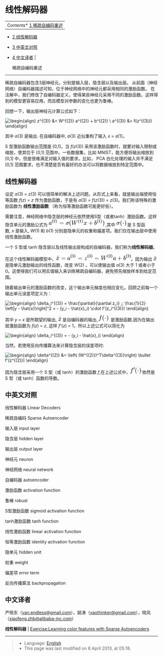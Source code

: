 线性解码器
=====

<!-- Jump to: [navigation](#column-one), [search](#searchInput) -->

|  |
| --- |
| Contents* [1 稀疏自编码重述](#.E7.A8.80.E7.96.8F.E8.87.AA.E7.BC.96.E7.A0.81.E9.87.8D.E8.BF.B0)
* [2 线性解码器](#.E7.BA.BF.E6.80.A7.E8.A7.A3.E7.A0.81.E5.99.A8)
* [3 中英文对照](#.E4.B8.AD.E8.8B.B1.E6.96.87.E5.AF.B9.E7.85.A7)
* [4 中文译者](#.E4.B8.AD.E6.96.87.E8.AF.91.E8.80.85)
 |

  稀疏自编码重述
---------

稀疏自编码器包含3层神经元，分别是输入层，隐含层以及输出层。
从前面（神经网络）自编码器描述可知，位于神经网络中的神经元都采用相同的激励函数。
在注解中，我们修改了自编码器定义，使得某些神经元采用不同的激励函数。这样得到的模型更容易应用，而且模型对参数的变化也更为鲁棒。

回想一下，输出层神经元计算公式如下：

![
\begin{align}
z^{(3)} &= W^{(2)} a^{(2)} + b^{(2)} \\
a^{(3)} &= f(z^{(3)})
\end{align}
](images/math/9/5/7/9570514e4c49fb8fe34abba34b0700b1.png)

其中 *a*(3) 是输出. 在自编码器中, *a*(3) 近似重构了输入 *x* = *a*(1)。

S 型激励函数输出范围是 [0,1]，当 *f*(*z*(3)) 采用该激励函数时，就要对输入限制或缩放，使其位于 [0,1] 范围中。一些数据集，比如 MNIST，能方便将输出缩放到 [0,1] 中，但是很难满足对输入值的要求。比如， PCA 白化处理的输入并不满足 [0,1] 范围要求，也不清楚是否有最好的办法可以将数据缩放到特定范围中。

  线性解码器
-------

设定 *a*(3) = *z*(3) 可以很简单的解决上述问题。从形式上来看，就是输出端使用恒等函数 *f*(*z*) = *z* 作为激励函数，于是有 *a*(3) = *f*(*z*(3)) = *z*(3)。我们称该特殊的激励函数为 **线性激励函数** （称为恒等激励函数可能更好些）。

需要注意，神经网络中隐含层的神经元依然使用S型（或者tanh）激励函数。这样隐含单元的激励公式为 ![\textstyle a^{(2)} = \sigma(W^{(1)}x + b^{(1)})](images/math/8/e/3/8e3c4f24762c1b95ca2e7d989870a6c7.png) ,其中 ![\sigma(\cdot)](images/math/8/b/e/8be99f6016f333abbed2696126611fc2.png) 是 S 型函数, *x* 是输入, *W*(1) 和 *b*(1) 分别是隐单元的权重和偏差项。我们仅在输出层中使用线性激励函数。

一个 S 型或 tanh 隐含层以及线性输出层构成的自编码器，我们称为**线性解码器**。

在这个线性解码器模型中，![\hat{x} = a^{(3)} = z^{(3)} = W^{(2)}a + b^{(2)}](images/math/c/8/f/c8f74a340290cdf07c78ac17a0af7b70.png)。因为输出 ![\hat{x} ](images/math/8/b/a/8baf9dc7043aae61e37e171dc9f537e9.png) 是隐单元激励输出的线性函数，改变 *W*(2) ，可以使输出值 *a*(3) 大于 1 或者小于 0。这使得我们可以用实值输入来训练稀疏自编码器，避免预先缩放样本到给定范围。

随着输出单元的激励函数的改变，这个输出单元梯度也相应变化。回顾之前每一个输出单元误差项定义为：

![
\begin{align}
\delta_i^{(3)}
= \frac{\partial}{\partial z_i} \;\;
        \frac{1}{2} \left\|y - \hat{x}\right\|^2 = - (y_i - \hat{x}_i) \cdot f'(z_i^{(3)})
\end{align}
](images/math/c/f/0/cf0aa3a41ce16db8a53854e6fe751d4f.png)

其中 *y* = *x* 是所期望的输出, ![\hat{x}](images/math/8/b/a/8baf9dc7043aae61e37e171dc9f537e9.png) 是自编码器的输出, ![f(\cdot)](images/math/a/1/0/a1044326f95cfbf46f9859c97cf280be.png)  是激励函数.因为在输出层激励函数为 *f*(*z*) = *z*, 这样 *f*'(*z*) = 1，所以上述公式可以简化为

![
\begin{align}
\delta_i^{(3)} = - (y_i - \hat{x}_i)
\end{align}
](images/math/b/4/1/b41a77713e3497581a691ea4be158037.png)

当然，若使用反向传播算法来计算隐含层的误差项时:

![
\begin{align}
\delta^{(2)} &= \left( (W^{(2)})^T\delta^{(3)}\right) \bullet f'(z^{(2)})
\end{align}
](images/math/3/7/e/37e5f0d83c10a8e923467fb72eee56e0.png)

因为隐含层采用一个 S 型（或 tanh）的激励函数 *f*,在上述公式中，![f'(\cdot)](images/math/f/f/6/ff62381ad386ec3826477d743df34b6c.png) 依然是 S 型（或 tanh）函数的导数。

 中英文对照
------

线性解码器 Linear Decoders

稀疏自编码 Sparse Autoencoder

输入层 input layer

隐含层 hidden layer

输出层 output layer

神经元 neuron

神经网络 neural network

自编码器 autoencoder

激励函数 activation function

鲁棒 robust

S型激励函数 sigmoid activation function

tanh激励函数 tanh function

线性激励函数 linear activation function

恒等激励函数 identity activation function

隐单元 hidden unit

权重 weight

偏差项 error term

反向传播算法 backpropagation

 中文译者
-----

严晓东（yan.endless@gmail.com），姚涛（yaothinker@gmail.com），晓风（xiaofeng.zhb@alibaba-inc.com）

**线性解码器** | [Exercise:Learning color features with Sparse Autoencoders](Exercise_Learning_color_features_with_Sparse_Autoencoders.md "Exercise:Learning color features with Sparse Autoencoders")

---

> * Language: [English](Linear_Decoders.md "Linear Decoders")
> * This page was last modified on 8 April 2013, at 05:18.

